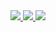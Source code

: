 
<a href="https://github.com/TechQuanta/Tech_Compiler/graphs/contributors">
  <img src="https://contrib.rocks/image?repo=TechQuanta/Tech_Compiler" />
</a>
<a href="https://github.com/TechQuanta/Branding/graphs/contributors">
  <img src="https://contrib.rocks/image?repo=TechQuanta/Branding" />
</a>

<a href="https://github.com/techquanta/.github/graphs/contributors">
  <img src="https://contrib.rocks/image?repo=techquanta/.github" />
</a>


<!--Made with [contrib.rocks](https://contrib.rocks).-->
